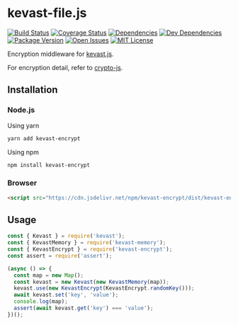 # kevast-file.js
[![Build Status](https://img.shields.io/travis/kevast/kevast-encrypt.js.svg?style=flat-square)](https://travis-ci.org/kevast/kevast-encrypt.js)
[![Coverage Status](https://img.shields.io/coveralls/github/kevast/kevast-encrypt.js.svg?style=flat-square)](https://coveralls.io/github/kevast/kevast-encrypt.js?branch=master)
[![Dependencies](https://img.shields.io/david/kevast/kevast-encrypt.js.svg?style=flat-square)](https://david-dm.org/kevast/kevast-encrypt.js)
[![Dev Dependencies](https://img.shields.io/david/dev/kevast/kevast-encrypt.js.svg?style=flat-square)](https://david-dm.org/kevast/kevast-encrypt.js?type=dev)
[![Package Version](https://img.shields.io/npm/v/kevast-encrypt.svg?style=flat-square)](https://www.npmjs.com/package/kevast-encrypt)
[![Open Issues](https://img.shields.io/github/issues-raw/kevast/kevast-encrypt.js.svg?style=flat-square)](https://github.com/kevast/kevast-encrypt.js/issues)
[![MIT License](https://img.shields.io/npm/l/kevast-encrypt.svg?style=flat-square)](https://github.com/kevast/kevast-encrypt.js/blob/master/LICENSE)

Encryption middleware for [kevast.js](https://github.com/kevast/kevast.js).

For encryption detail, refer to [crypto-js](https://github.com/brix/crypto-js).

## Installation
### Node.js
Using yarn
```bash
yarn add kevast-encrypt
```

Using npm
```bash
npm install kevast-encrypt
```

### Browser
```html
<script src="https://cdn.jsdelivr.net/npm/kevast-encrypt/dist/kevast-encrypt.min.js"></script>
```

## Usage
```javascript
const { Kevast } = require('kevast');
const { KevastMemory } = require('kevast-memory');
const { KevastEncrypt } = require('kevast-encrypt');
const assert = require('assert');

(async () => {
  const map = new Map();
  const kevast = new Kevast(new KevastMemory(map));
  kevast.use(new KevastEncrypt(KevastEncrypt.randomKey()));
  await kevast.set('key', 'value');
  console.log(map);
  assert(await kevast.get('key') === 'value');
})();
```
